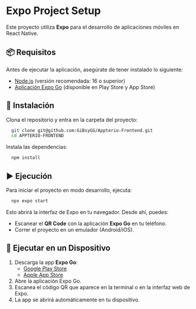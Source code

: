 # Expo Project Setup

Este proyecto utiliza **Expo** para el desarrollo de aplicaciones móviles en React Native.

## 📦 Requisitos

Antes de ejecutar la aplicación, asegúrate de tener instalado lo siguiente:

- [Node.js](https://nodejs.org/) (versión recomendada: 16 o superior)
- [Aplicación Expo Go](https://expo.dev/client) (disponible en Play Store y App Store)

## 🚀 Instalación

Clona el repositorio y entra en la carpeta del proyecto:
```sh
  git clone git@github.com:GiBsyGG/Appterio-Frontend.git
  cd APPTERIO-FRONTEND
```

Instala las dependencias:
```sh
  npm install
```

## ▶️ Ejecución

Para iniciar el proyecto en modo desarrollo, ejecuta:
```sh
  npx expo start
```

Esto abrirá la interfaz de Expo en tu navegador. Desde ahí, puedes:
- Escanear el **QR Code** con la aplicación **Expo Go** en tu teléfono.
- Correr el proyecto en un emulador (Android/iOS).

## 📱 Ejecutar en un Dispositivo

1. Descarga la app **Expo Go**:
   - [Google Play Store](https://play.google.com/store/apps/details?id=host.exp.exponent)
   - [Apple App Store](https://apps.apple.com/app/expo-go/id982107779)
2. Abre la aplicación Expo Go.
3. Escanea el código QR que aparece en la terminal o en la interfaz web de Expo.
4. La app se abrirá automáticamente en tu dispositivo.

